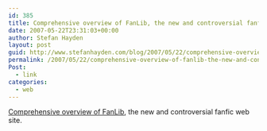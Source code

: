 ```yaml
---
id: 385
title: Comprehensive overview of FanLib, the new and controversial fanfic web site.
date: 2007-05-22T23:31:03+00:00
author: Stefan Hayden
layout: post
guid: http://www.stefanhayden.com/blog/2007/05/22/comprehensive-overview-of-fanlib-the-new-and-controversial-fanfic-web-site/
permalink: /2007/05/22/comprehensive-overview-of-fanlib-the-new-and-controversial-fanfic-web-site/
Post:
  - link
categories:
  - web
---
```

<p><a href="http://www.henryjenkins.org/2007/05/transforming_fan_culture_into.html">Comprehensive overview of FanLib</a>, the new and controversial fanfic web site.
</p>
